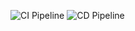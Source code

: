 ![CI Pipeline](https://github.com/Andeski/StudentManagement/actions/workflows/ci.yml/badge.svg)
![CD Pipeline](https://github.com/Andeski/StudentManagement/actions/workflows/cd.yml/badge.svg)